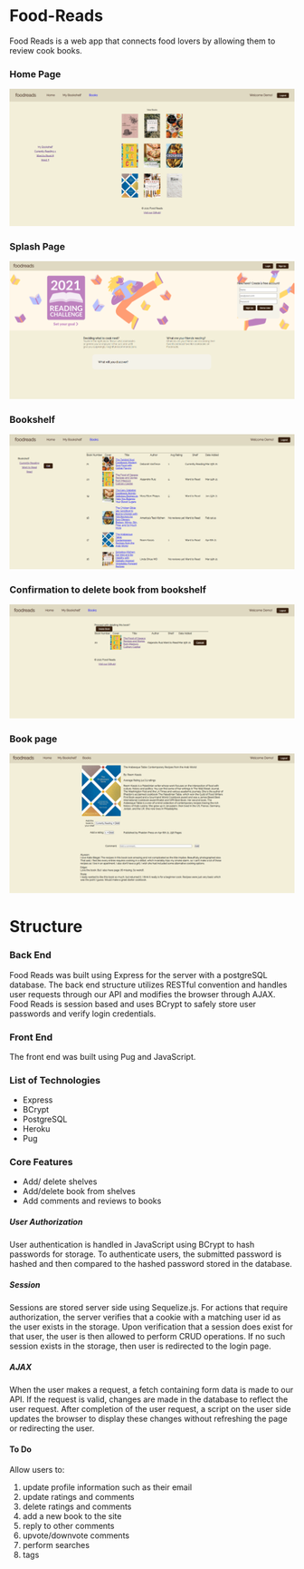 # Food-Reads
Food Reads is a web app that connects food lovers by allowing them to review cook books.
### Home Page 
![image of home](https://github.com/huang-alvin/Food-Reads/blob/main/resources/home-page.png)
### Splash Page
![image of splash](https://github.com/huang-alvin/Food-Reads/blob/main/resources/splash-page.png)
### Bookshelf
![image of bookshelf](https://github.com/huang-alvin/Food-Reads/blob/main/resources/bookshelf.png)
### Confirmation to delete book from bookshelf
![image of book deletion confirmation](https://github.com/huang-alvin/Food-Reads/blob/main/resources/delete-book.png)
### Book page
![image of book deletion confirmation](https://github.com/huang-alvin/Food-Reads/blob/main/resources/book.png)
# Structure
### Back End
Food Reads was built using Express for the server with a postgreSQL database. The back end structure utilizes RESTful convention and handles user requests through our API and modifies the browser through AJAX. Food Reads is session based and uses BCrypt to safely store user passwords and verify login credentials. 
### Front End
The front end was built using Pug and JavaScript. 
### List of Technologies
* Express
* BCrypt
* PostgreSQL
* Heroku
* Pug

### Core Features
* Add/ delete shelves
* Add/delete book from shelves
* Add comments and reviews to books
##### User Authorization
User authentication is handled in JavaScript using BCrypt to hash passwords for storage. To authenticate users, the submitted password is hashed and then compared to the hashed password stored in the database.
##### Session
Sessions are stored server side using Sequelize.js. For actions that require authorization, the server verifies that a cookie with a matching user id as the user exists in the storage. Upon verification that a session does exist for that user, the user is then allowed to perform CRUD operations. If no such session exists in the storage, then user is redirected to the login page.
##### AJAX
When the user makes a request, a fetch containing form data is made to our API. If the request is valid, changes are made in the database to reflect the user request. After completion of the user request, a script on the user side updates the browser to display these changes without refreshing the page or redirecting the user. 

#### To Do
Allow users to: 
1. update profile information such as their email
2. update ratings and comments
3. delete ratings and comments
4. add a new book to the site
5. reply to other comments
6. upvote/downvote comments
7. perform searches
8. tags



